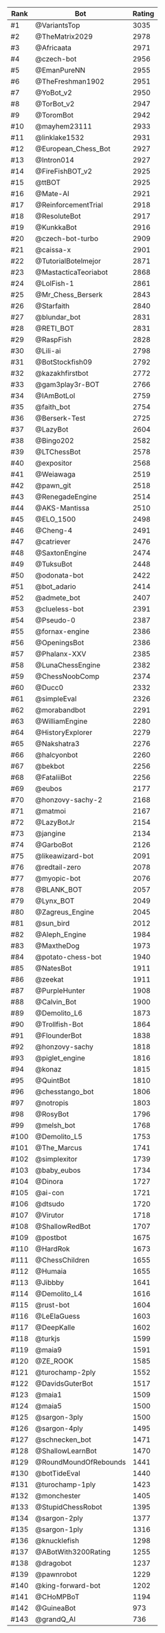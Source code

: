 Rank|Bot|Rating
---|---|---
#1|@VariantsTop|3035
#2|@TheMatrix2029|2978
#3|@Africaata|2971
#4|@czech-bot|2956
#5|@EmanPureNN|2955
#6|@TheFreshman1902|2951
#7|@YoBot_v2|2950
#8|@TorBot_v2|2947
#9|@ToromBot|2942
#10|@mayhem23111|2933
#11|@linklake1532|2931
#12|@European_Chess_Bot|2927
#13|@Intron014|2927
#14|@FireFishBOT_v2|2925
#15|@ttBOT|2925
#16|@Mate-AI|2921
#17|@ReinforcementTrial|2918
#18|@ResoluteBot|2917
#19|@KunkkaBot|2916
#20|@czech-bot-turbo|2909
#21|@caissa-x|2901
#22|@TutorialBotelmejor|2871
#23|@MastacticaTeoriabot|2868
#24|@LolFish-1|2861
#25|@Mr_Chess_Berserk|2843
#26|@Starfaith|2840
#27|@blundar_bot|2831
#28|@RETI_BOT|2831
#29|@RaspFish|2828
#30|@Lili-ai|2798
#31|@BotStockfish09|2792
#32|@kazakhfirstbot|2772
#33|@gam3play3r-BOT|2766
#34|@IAmBotLol|2759
#35|@faith_bot|2754
#36|@Berserk-Test|2725
#37|@LazyBot|2604
#38|@Bingo202|2582
#39|@LTChessBot|2578
#40|@expositor|2568
#41|@Weiawaga|2519
#42|@pawn_git|2518
#43|@RenegadeEngine|2514
#44|@AKS-Mantissa|2510
#45|@ELO_1500|2498
#46|@Cheng-4|2491
#47|@catriever|2476
#48|@SaxtonEngine|2474
#49|@TuksuBot|2448
#50|@odonata-bot|2422
#51|@bot_adario|2414
#52|@admete_bot|2407
#53|@clueless-bot|2391
#54|@Pseudo-0|2387
#55|@fornax-engine|2386
#56|@OpeningsBot|2386
#57|@Phalanx-XXV|2385
#58|@LunaChessEngine|2382
#59|@ChessNoobComp|2374
#60|@Ducc0|2332
#61|@simpleEval|2326
#62|@morabandbot|2291
#63|@WilliamEngine|2280
#64|@HistoryExplorer|2279
#65|@Nakshatra3|2276
#66|@halcyonbot|2260
#67|@bekbot|2256
#68|@FataliiBot|2256
#69|@eubos|2177
#70|@honzovy-sachy-2|2168
#71|@matmoi|2167
#72|@LazyBotJr|2154
#73|@jangine|2134
#74|@GarboBot|2126
#75|@likeawizard-bot|2091
#76|@redtail-zero|2078
#77|@myopic-bot|2076
#78|@BLANK_BOT|2057
#79|@Lynx_BOT|2049
#80|@Zagreus_Engine|2045
#81|@sun_bird|2012
#82|@Aleph_Engine|1984
#83|@MaxtheDog|1973
#84|@potato-chess-bot|1940
#85|@NatesBot|1911
#86|@zeekat|1911
#87|@PurpleHunter|1908
#88|@Calvin_Bot|1900
#89|@Demolito_L6|1873
#90|@Trollfish-Bot|1864
#91|@FlounderBot|1838
#92|@honzovy-sachy|1818
#93|@piglet_engine|1816
#94|@konaz|1815
#95|@QuintBot|1810
#96|@chesstango_bot|1806
#97|@notropis|1803
#98|@RosyBot|1796
#99|@melsh_bot|1768
#100|@Demolito_L5|1753
#101|@The_Marcus|1741
#102|@simplexitor|1739
#103|@baby_eubos|1734
#104|@Dinora|1727
#105|@ai-con|1721
#106|@dtsudo|1720
#107|@Virutor|1718
#108|@ShallowRedBot|1707
#109|@postbot|1675
#110|@HardRok|1673
#111|@ChessChildren|1655
#112|@Humaia|1655
#113|@Jibbby|1641
#114|@Demolito_L4|1616
#115|@rust-bot|1604
#116|@LeElaGuess|1603
#117|@DeepKalle|1602
#118|@turkjs|1599
#119|@maia9|1591
#120|@ZE_ROOK|1585
#121|@turochamp-2ply|1552
#122|@DavidsGuterBot|1517
#123|@maia1|1509
#124|@maia5|1500
#125|@sargon-3ply|1500
#126|@sargon-4ply|1495
#127|@schnecken_bot|1471
#128|@ShallowLearnBot|1470
#129|@RoundMoundOfRebounds|1441
#130|@botTideEval|1440
#131|@turochamp-1ply|1423
#132|@monchester|1405
#133|@StupidChessRobot|1395
#134|@sargon-2ply|1377
#135|@sargon-1ply|1316
#136|@knucklefish|1298
#137|@ABotWith3200Rating|1255
#138|@dragobot|1237
#139|@pawnrobot|1229
#140|@king-forward-bot|1202
#141|@CHoMPBoT|1194
#142|@GuineaBot|973
#143|@grandQ_AI|736
